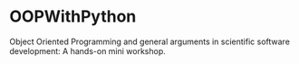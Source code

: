 # OOPWithPython
Object Oriented Programming and general arguments in scientific software development: A hands-on mini workshop.
